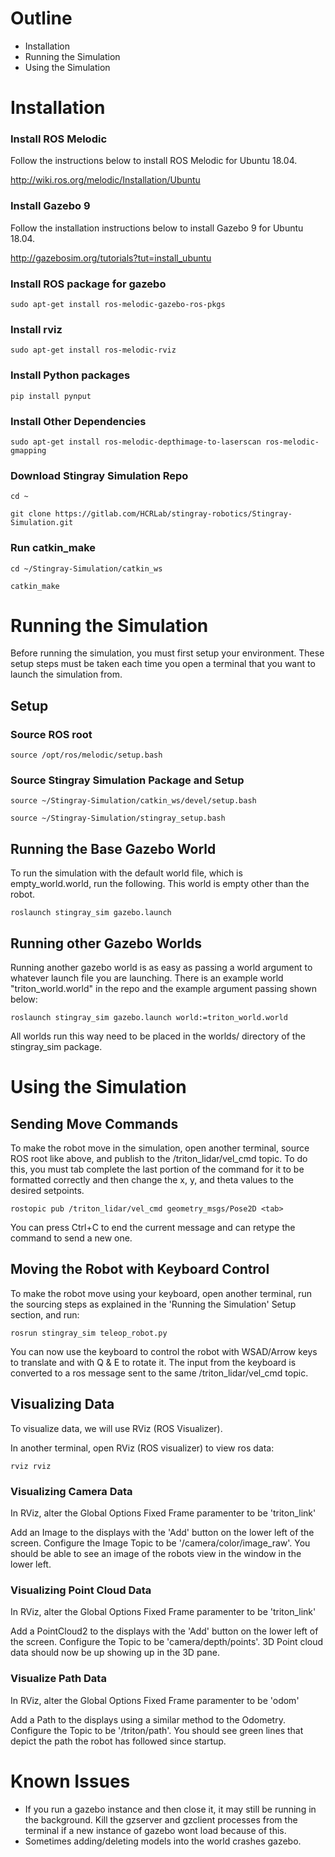 # Outline
- Installation
- Running the Simulation
- Using the Simulation



# Installation

### Install ROS Melodic

Follow the instructions below to install ROS Melodic for Ubuntu 18.04.

http://wiki.ros.org/melodic/Installation/Ubuntu 

### Install Gazebo 9

Follow the installation instructions below to install Gazebo 9 for Ubuntu 18.04.

http://gazebosim.org/tutorials?tut=install_ubuntu

### Install ROS package for gazebo

`sudo apt-get install ros-melodic-gazebo-ros-pkgs`

### Install rviz

`sudo apt-get install ros-melodic-rviz`

### Install Python packages

`pip install pynput`

### Install Other Dependencies

`sudo apt-get install ros-melodic-depthimage-to-laserscan ros-melodic-gmapping`

### Download Stingray Simulation Repo

`cd ~`

`git clone https://gitlab.com/HCRLab/stingray-robotics/Stingray-Simulation.git`

### Run catkin_make

`cd ~/Stingray-Simulation/catkin_ws`

`catkin_make`



# Running the Simulation

Before running the simulation, you must first setup your environment. These setup steps must be taken each time you open a terminal that you want to launch the simulation from.

## Setup

### Source ROS root

`source /opt/ros/melodic/setup.bash`

### Source Stingray Simulation Package and Setup

`source ~/Stingray-Simulation/catkin_ws/devel/setup.bash` 

`source ~/Stingray-Simulation/stingray_setup.bash` 

## Running the Base Gazebo World

To run the simulation with the default world file, which is empty_world.world, run the following. This world is empty other than the robot.

`roslaunch stingray_sim gazebo.launch`

## Running other Gazebo Worlds

Running another gazebo world is as easy as passing a world argument to whatever launch file you are launching. There is an example world "triton_world.world" in the repo and the example argument passing shown below:

`roslaunch stingray_sim gazebo.launch world:=triton_world.world`

All worlds run this way need to be placed in the worlds/ directory of the stingray_sim package. 



# Using the Simulation

## Sending Move Commands

To make the robot move in the simulation, open another terminal, source ROS root like above, and publish to the /triton_lidar/vel_cmd topic. To do this, you must tab complete the last portion of the command for it to be formatted correctly and then change the x, y, and theta values to the desired setpoints.

`rostopic pub /triton_lidar/vel_cmd geometry_msgs/Pose2D <tab>`

You can press Ctrl+C to end the current message and can retype the command to send a new one. 

## Moving the Robot with Keyboard Control

To make the robot move using your keyboard, open another terminal, run the sourcing steps as explained in the 'Running the Simulation' Setup section, and run:

`rosrun stingray_sim teleop_robot.py`

You can now use the keyboard to control the robot with WSAD/Arrow keys to translate and with Q & E to rotate it. The input from the keyboard is converted to a ros message sent to the same /triton_lidar/vel_cmd topic.

## Visualizing Data

To visualize data, we will use RViz (ROS Visualizer).

In another terminal, open RViz (ROS visualizer) to view ros data:

`rviz rviz`

### Visualizing Camera Data

In RViz, alter the Global Options Fixed Frame paramenter to be 'triton_link'

Add an Image to the displays with the 'Add' button on the lower left of the screen. Configure the Image Topic to be '/camera/color/image_raw'. You should be able to see an image of the robots view in the window in the lower left.  

### Visualizing Point Cloud Data 

In RViz, alter the Global Options Fixed Frame paramenter to be 'triton_link'

Add a PointCloud2 to the displays with the 'Add' button on the lower left of the screen. Configure the Topic to be 'camera/depth/points'. 3D Point cloud data should now be up showing up in the 3D pane.  

### Visualize Path Data

In RViz, alter the Global Options Fixed Frame paramenter to be 'odom'

Add a Path to the displays using a similar method to the Odometry. Configure the Topic to be '/triton/path'. You should see green lines that depict the path the robot has followed since startup.  
<!---
### Visualize Odometry Data

In RViz, alter the Global Options Fixed Frame paramenter to be 'triton_link'

Add an Odometry to the displays with the 'Add' button on the lower left of the screen. Configure the Topic to be '/triton/odom' and Keep to be 1 (or any value you wish, depending on how much history of odometry data you would like to show). You should see red arrows that depict the location and rotation of your robot in the simulation.  

### Visualizing SLAM Data

To run the simluation with slam mapping enabled in the empty world:

`roslaunch stingray_sim slam.launch`

To run the simluation with slam mapping enabled in a custom world:

`roslaunch stingray_sim slam.launch world:=<world name>.world`

In RViz, alter the Global Options Fixed Frame paramenter to be 'map'

Add a Map to the displays with the 'Add' button on the lower left of the screen. Configure the Topic to be '/map'. You should see a map of your simulated robot's surroundings begin to be created. Navigate around your world to build up the map.   
-->

# Known Issues
- If you run a gazebo instance and then close it, it may still be running in the background. Kill the gzserver and gzclient processes from the terminal if a new instance of gazebo wont load because of this. 
- Sometimes adding/deleting models into the world crashes gazebo. 
<!---
- The slam mapping feature has a bug related to its frame of reference, which results in maps that look placed on the plane disconnected. 
-->
